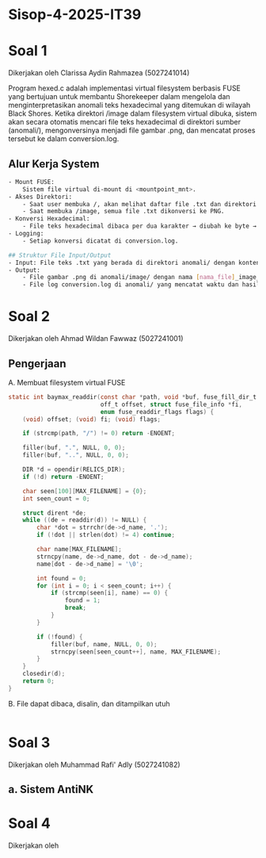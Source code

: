 # Sisop-4-2025-IT39

# Soal 1
Dikerjakan oleh Clarissa Aydin Rahmazea (5027241014)

Program hexed.c adalah implementasi virtual filesystem berbasis FUSE yang bertujuan untuk membantu Shorekeeper dalam mengelola dan menginterpretasikan anomali teks hexadecimal yang ditemukan di wilayah Black Shores. Ketika direktori /image dalam filesystem virtual dibuka, sistem akan secara otomatis mencari file teks hexadecimal di direktori sumber (anomali/), mengonversinya menjadi file gambar .png, dan mencatat proses tersebut ke dalam conversion.log.

## Alur Kerja System
```bash
- Mount FUSE:
    Sistem file virtual di-mount di <mountpoint_mnt>.
- Akses Direktori:
    - Saat user membuka /, akan melihat daftar file .txt dan direktori image.
    - Saat membuka /image, semua file .txt dikonversi ke PNG.
- Konversi Hexadecimal:
    - File teks hexadecimal dibaca per dua karakter → diubah ke byte → ditulis sebagai PNG.
- Logging:
    - Setiap konversi dicatat di conversion.log.

## Struktur File Input/Output
- Input: File teks .txt yang berada di direktori anomali/ dengan konten string heksadesimal.
- Output:
    - File gambar .png di anomali/image/ dengan nama [nama_file]_image_[timestamp].png
    - File log conversion.log di anomali/ yang mencatat waktu dan hasil konversi.
```


# Soal 2
Dikerjakan oleh Ahmad Wildan Fawwaz (5027241001)

## Pengerjaan
A. Membuat filesystem virtual FUSE
```c
static int baymax_readdir(const char *path, void *buf, fuse_fill_dir_t filler,
                          off_t offset, struct fuse_file_info *fi,
                          enum fuse_readdir_flags flags) {
    (void) offset; (void) fi; (void) flags;

    if (strcmp(path, "/") != 0) return -ENOENT;

    filler(buf, ".", NULL, 0, 0);
    filler(buf, "..", NULL, 0, 0);

    DIR *d = opendir(RELICS_DIR);
    if (!d) return -ENOENT;

    char seen[100][MAX_FILENAME] = {0};
    int seen_count = 0;

    struct dirent *de;
    while ((de = readdir(d)) != NULL) {
        char *dot = strrchr(de->d_name, '.');
        if (!dot || strlen(dot) != 4) continue;

        char name[MAX_FILENAME];
        strncpy(name, de->d_name, dot - de->d_name);
        name[dot - de->d_name] = '\0';

        int found = 0;
        for (int i = 0; i < seen_count; i++) {
            if (strcmp(seen[i], name) == 0) {
                found = 1;
                break;
            }
        }

        if (!found) {
            filler(buf, name, NULL, 0, 0);
            strncpy(seen[seen_count++], name, MAX_FILENAME);
        }
    }
    closedir(d);
    return 0;
}
```


B. File dapat dibaca, disalin, dan ditampilkan utuh
```c

```


# Soal 3
Dikerjakan oleh Muhammad Rafi' Adly (5027241082)

## a. Sistem AntiNK

# Soal 4
Dikerjakan oleh
